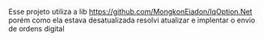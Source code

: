 Esse projeto utiliza a lib https://github.com/MongkonEiadon/IqOption.Net porém como ela estava desatualizada resolvi atualizar e implentar o envio de ordens digital